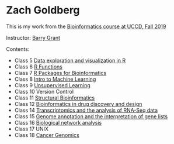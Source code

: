 # Zach Goldberg
This is my work from the [Bioinformatics course at UCCD, Fall 2019](https://bioboot.github.io/bggn213_F19/) 

Instructor: [Barry Grant](http://thegrantlab.org/)

Contents:
- Class 5 [Data exploration and visualization in R](https://github.com/zachgoldberg10/bggn213/blob/master/Class05/Class05.md)
- Class 6 [R Functions](https://github.com/zachgoldberg10/bggn213/blob/master/Class06/class06.md)
- Class 7 [R Packages for Bioinformatics](https://github.com/zachgoldberg10/bggn213/blob/master/Class07/Class07.md)
- Class 8 [Intro to Machine Learning](https://github.com/zachgoldberg10/bggn213/blob/master/Class08/Class08.md)
- Class 9 [Unsupervised Learning](https://github.com/zachgoldberg10/bggn213/blob/master/Class09/Class09.md)
- Class 10 Version Control
- Class 11 [Structural Bioinformatics](https://github.com/zachgoldberg10/bggn213/blob/master/class11/class11.md)
- Class 12 [Bioinformatics in drug discovery and design](https://github.com/zachgoldberg10/bggn213/blob/master/class12/Class12.md)
- Class 14 [Transcriptomics and the analysis of RNA-Seq data](https://github.com/zachgoldberg10/bggn213/blob/master/Class14/Class14.md)
- Class 15 [Genome annotation and the interpretation of gene lists](https://github.com/zachgoldberg10/bggn213/blob/master/Class15/Class15.md)
- Class 16 [Biological network analysis](https://github.com/zachgoldberg10/bggn213/blob/master/Class16/Class16.Rmd)
- Class 17 UNIX
- Class 18 [Cancer Genomics](https://github.com/zachgoldberg10/bggn213/blob/master/Class18/Class18.Rmd)


